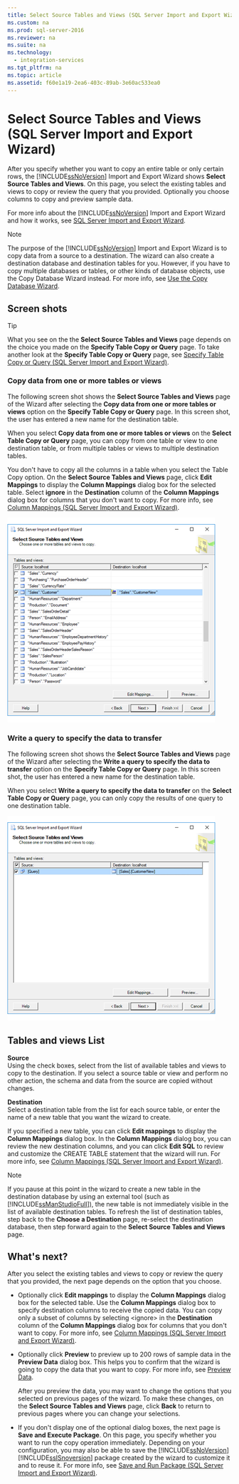 ```yaml
---
title: Select Source Tables and Views (SQL Server Import and Export Wizard)
ms.custom: na
ms.prod: sql-server-2016
ms.reviewer: na
ms.suite: na
ms.technology: 
  - integration-services
ms.tgt_pltfrm: na
ms.topic: article
ms.assetid: f60e1a19-2ea6-403c-89ab-3e60ac533ea0
---
```

# Select Source Tables and Views (SQL Server Import and Export Wizard)
  After you specify whether you want to copy an entire table or only certain rows, the [!INCLUDE[ssNoVersion](../../Token/Other/ssNoVersion_md.md)] Import and Export Wizard shows **Select Source Tables and Views**. On this page, you select the existing tables and views to copy or review the query that you provided. Optionally you choose columns to copy and preview sample data.  
  
 For more info about the [!INCLUDE[ssNoVersion](../../Token/Other/ssNoVersion_md.md)] Import and Export Wizard and how it works, see [SQL Server Import and Export Wizard](../../Topics/TopicNameNotContainA/SQL-Server-Import-and-Export-Wizard.md).  
  
> [!NOTE]  
>  The purpose of the [!INCLUDE[ssNoVersion](../../Token/Other/ssNoVersion_md.md)] Import and Export Wizard is to copy data from a source to a destination. The wizard can also create a destination database and destination tables for you. However, if you have to copy multiple databases or tables, or other kinds of database objects, use the Copy Database Wizard instead. For more info, see [Use the Copy Database Wizard](../../Topics/TopicNameNotContainA/Use-the-Copy-Database-Wizard.md).  
  
## Screen shots  
  
> [!TIP]  
> What you see on the the **Select Source Tables and Views** page depends on the choice you made on the **Specify Table Copy or Query** page. To take another look at the **Specify Table Copy or Query** page, see [Specify Table Copy or Query &#40;SQL Server Import and Export Wizard&#41;](../../Topics/TopicNameNotContainA/Specify-Table-Copy-or-Query--SQL-Server-Import-and-Export-Wizard-.md).  
  
### Copy data from one or more tables or views  
 The following screen shot shows the **Select Source Tables and Views** page of the Wizard after selecting the **Copy data from one or more tables or views** option on the **Specify Table Copy or Query** page. In this screen shot, the user has entered a new name for the destination table.  
   
 When you select **Copy data from one or more tables or views** on the **Select Table Copy or Query** page, you can copy from one table or view to one destination table, or from multiple tables or views to multiple destination tables.  
  
You don't have to copy all the columns in a table when you select the Table Copy option. On the **Select Source Tables and Views** page, click **Edit Mappings** to display the **Column Mappings** dialog box for the selected table. Select **ignore** in the **Destination** column of the **Column Mappings** dialog box for columns that you don't want to copy. For more info, see [Column Mappings &#40;SQL Server Import and Export Wizard&#41;](../../Topics/TopicNameNotContainA/Column-Mappings--SQL-Server-Import-and-Export-Wizard-.md).  
  
 ![Select tables page of the Import and Export Wizard](../../Images/Image/ImageNotContaina/Select-tables1.png "Select tables1")  
  
### Write a query to specify the data to transfer  
 The following screen shot shows the **Select Source Tables and Views** page of the Wizard after selecting the **Write a query to specify the data to transfer** option on the **Specify Table Copy or Query** page. In this screen shot, the user has entered a new name for the destination table.  
   
 When you select **Write a query to specify the data to transfer** on the **Select Table Copy or Query** page, you can only copy the results of one query to one destination table.  
  
 ![Select tables page of the Import and Export Wizard](../../Images/Image/ImageNotContaina/Select-tables2.png "Select tables2")  
  
## Tables and views List  
 **Source**  
 Using the check boxes, select from the list of available tables and views to copy to the destination. If you select a source table or view and perform no other action, the schema and data from the source are copied without changes.  
  
 **Destination**  
 Select a destination table from the list for each source table, or enter the name of a new table that you want the wizard to create.  
  
 If you specified a new table, you can click **Edit mappings** to display the **Column Mappings** dialog box.  In the **Column Mappings** dialog box, you can review the new destination columns, and you can click **Edit SQL** to review and customize the CREATE TABLE statement that the wizard will run. For more info, see [Column Mappings &#40;SQL Server Import and Export Wizard&#41;](../../Topics/TopicNameNotContainA/Column-Mappings--SQL-Server-Import-and-Export-Wizard-.md).  
  
> [!NOTE]  
>  If you pause at this point in the wizard to create a new table in the destination database by using an external tool \(such as  [!INCLUDE[ssManStudioFull](../../Token/Other/ssManStudioFull_md.md)]\), the new table is not immediately visible in the list of available destination tables. To refresh the list of destination tables, step back to the **Choose a Destination** page, re\-select the destination database, then step forward again to the **Select Source Tables and Views** page.  
  
## What's next?  
 After you select the existing tables and views to copy or review the query that you provided, the next page depends on the option that you choose.  
  
-   Optionally click **Edit mappings** to display the **Column Mappings** dialog box for the selected table. Use the **Column Mappings** dialog box to specify destination columns to receive the copied data. You can copy only a subset of columns by selecting \<ignore\> in the **Destination** column of the **Column Mappings** dialog box for columns that you don't want to copy. For more info, see [Column Mappings &#40;SQL Server Import and Export Wizard&#41;](../../Topics/TopicNameNotContainA/Column-Mappings--SQL-Server-Import-and-Export-Wizard-.md).  
  
-   Optionally click **Preview** to preview up to 200 rows of sample data in the **Preview Data** dialog box. This helps you to confirm that the wizard is going to copy the data that you want to copy. For more info, see [Preview Data](../../Topics/TopicNameNotContainA/Preview-Data-Dialog-Box--SQL-Server-Import-and-Export-Wizard-.md).  
  
     After you preview the data, you may want to change the options that you selected on previous pages of the wizard. To make these changes, on the **Select Source Tables and Views** page, click **Back** to return to previous pages where you can change your selections.  
  
-   If you don't display one of the optional dialog boxes, the next page is **Save and Execute Package**. On this page, you specify whether you want to run the copy operation immediately. Depending on your configuration, you may also be able to save the [!INCLUDE[ssNoVersion](../../Token/Other/ssNoVersion_md.md)][!INCLUDE[ssISnoversion](../../Token/Other/ssISnoversion_md.md)] package created by the wizard  to customize it and to reuse it. For more info, see [Save and Run Package &#40;SQL Server Import and Export Wizard&#41;](../../Topics/TopicNameNotContainA/Save-and-Run-Package--SQL-Server-Import-and-Export-Wizard-.md).  
  
  